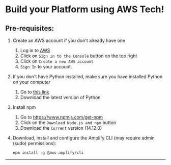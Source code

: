 # Build your Platform using AWS Tech!

Pre-requisites:
---
1. Create an AWS account if you don't already have one
    1. Log in to [AWS](https://aws.amazon.com)
    2. Click on `Sign in to the Console` button on the top right
    3. Click on `Create a new AWS account`
    4. `Sign In` to your account. 

2. If you don't have Python installed, make sure you have installed Python on your computer
    1. Go to [this link](https://www.python.org/downloads/)
    2. Download the latest version of Python
    
3. Install npm
    1. Go to https://www.npmjs.com/get-npm
    2. Click on the `Download Node.js and npm` button
    3. Download the `Current` version (14.12.0)

4. Download, install and configure the Amplify CLI (may require admin (sudo) permissions):
    ```
    npm install -g @aws-amplify/cli 
    
    ```
---
